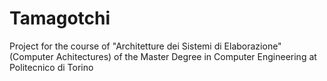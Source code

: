 # Tamagotchi
Project for the course of "Architetture dei Sistemi di Elaborazione" (Computer Achitectures) of the Master Degree in Computer Engineering at Politecnico di Torino 
